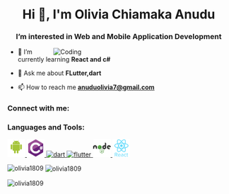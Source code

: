 <h1 align="center">Hi 👋, I'm Olivia Chiamaka Anudu</h1>
<h3 align="center">I’m interested in Web and Mobile Application Development</h3>
<img align="right" alt= "Coding" width="400" src="https://github.com/Olivia1809/Olivia1809/blob/main/programmer.gif" >

- 🌱 I’m currently learning **React and c#**

- 💬 Ask me about **FLutter,dart**

- 📫 How to reach me **anuduolivia7@gmail.com**

<h3 align="left">Connect with me:</h3>
<p align="left">
</p>

<h3 align="left">Languages and Tools:</h3>
<p align="left"> <a href="https://developer.android.com" target="_blank" rel="noreferrer"> <img src="https://raw.githubusercontent.com/devicons/devicon/master/icons/android/android-original-wordmark.svg" alt="android" width="40" height="40"/> </a> <a href="https://www.w3schools.com/cs/" target="_blank" rel="noreferrer"> <img src="https://raw.githubusercontent.com/devicons/devicon/master/icons/csharp/csharp-original.svg" alt="csharp" width="40" height="40"/> </a> <a href="https://dart.dev" target="_blank" rel="noreferrer"> <img src="https://www.vectorlogo.zone/logos/dartlang/dartlang-icon.svg" alt="dart" width="40" height="40"/> </a> <a href="https://flutter.dev" target="_blank" rel="noreferrer"> <img src="https://www.vectorlogo.zone/logos/flutterio/flutterio-icon.svg" alt="flutter" width="40" height="40"/> </a> <a href="https://nodejs.org" target="_blank" rel="noreferrer"> <img src="https://raw.githubusercontent.com/devicons/devicon/master/icons/nodejs/nodejs-original-wordmark.svg" alt="nodejs" width="40" height="40"/> </a> <a href="https://reactjs.org/" target="_blank" rel="noreferrer"> <img src="https://raw.githubusercontent.com/devicons/devicon/master/icons/react/react-original-wordmark.svg" alt="react" width="40" height="40"/> </a> </p>

<p><img align="left" src="https://github-readme-stats.vercel.app/api/top-langs?username=olivia1809&show_icons=true&locale=en&layout=compact" alt="olivia1809" /></p>

<p>&nbsp;<img align="center" src="https://github-readme-stats.vercel.app/api?username=olivia1809&show_icons=true&locale=en" alt="olivia1809" /></p>

<p><img align="center" src="https://github-readme-streak-stats.herokuapp.com/?user=olivia1809&" alt="olivia1809" /></p>
